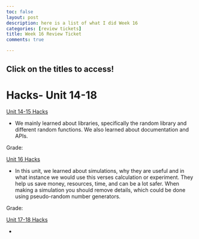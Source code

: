 ```yaml
---
toc: false
layout: post
description: here is a list of what I did Week 16
categories: [review tickets]
title: Week 16 Review Ticket
comments: true

---
```

## Click on the titles to access!

# Hacks- Unit 14-18

<a href="https://kayleehou.github.io/myproject/student%20teaching/2022/12/12/unit14-15hacks.html" rel="nofollow">Unit 14-15 Hacks</a>

- We mainly learned about libraries, specifically the random library and different random functions. We also learned about documentation and APIs. 
 
Grade: 

<a href="https://kayleehou.github.io/myproject/student%20teaching/2022/12/13/unit16hacks.html" rel="nofollow">Unit 16 Hacks</a>

- In this unit, we learned about simulations, why they are useful and in what instance we would use this verses calculation or experiment. They help us save money, resources, time, and can be a lot safer. When making a simulation you should remove details, which could be done using pseudo-random number generators.

Grade: 

<a href="n/a" rel="nofollow">Unit 17-18 Hacks</a>

- 





